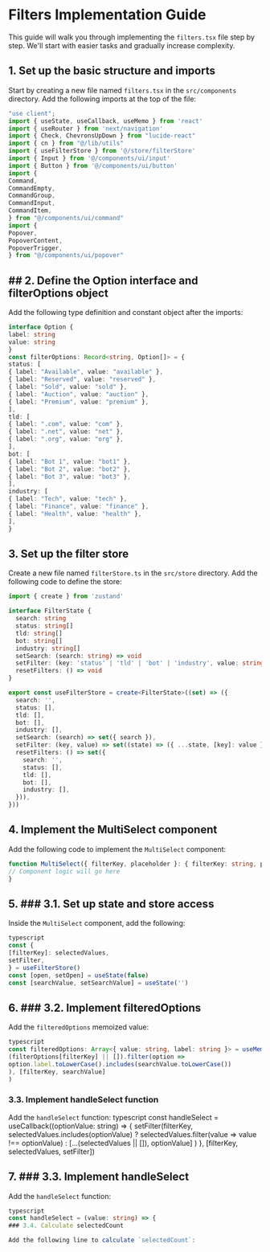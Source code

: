 # Filters Implementation Guide

This guide will walk you through implementing the `filters.tsx` file step by step. We'll start with easier tasks and gradually increase complexity.

## 1. Set up the basic structure and imports

Start by creating a new file named `filters.tsx` in the `src/components` directory. Add the following imports at the top of the file:

```typescript
"use client";
import { useState, useCallback, useMemo } from 'react'
import { useRouter } from 'next/navigation'
import { Check, ChevronsUpDown } from "lucide-react"
import { cn } from "@/lib/utils"
import { useFilterStore } from '@/store/filterStore'
import { Input } from '@/components/ui/input'
import { Button } from '@/components/ui/button'
import {
Command,
CommandEmpty,
CommandGroup,
CommandInput,
CommandItem,
} from "@/components/ui/command"
import {
Popover,
PopoverContent,
PopoverTrigger,
} from "@/components/ui/popover"
```

## ## 2. Define the Option interface and filterOptions object

Add the following type definition and constant object after the imports:

```typescript
interface Option {
label: string
value: string
}
const filterOptions: Record<string, Option[]> = {
status: [
{ label: "Available", value: "available" },
{ label: "Reserved", value: "reserved" },
{ label: "Sold", value: "sold" },
{ label: "Auction", value: "auction" },
{ label: "Premium", value: "premium" },
],
tld: [
{ label: ".com", value: "com" },
{ label: ".net", value: "net" },
{ label: ".org", value: "org" },
],
bot: [
{ label: "Bot 1", value: "bot1" },
{ label: "Bot 2", value: "bot2" },
{ label: "Bot 3", value: "bot3" },
],
industry: [
{ label: "Tech", value: "tech" },
{ label: "Finance", value: "finance" },
{ label: "Health", value: "health" },
],
}
```

## 3. Set up the filter store

Create a new file named `filterStore.ts` in the `src/store` directory. Add the following code to define the store:

```typescript
import { create } from 'zustand'

interface FilterState {
  search: string
  status: string[]
  tld: string[]
  bot: string[]
  industry: string[]
  setSearch: (search: string) => void
  setFilter: (key: 'status' | 'tld' | 'bot' | 'industry', value: string[]) => void
  resetFilters: () => void
}

export const useFilterStore = create<FilterState>((set) => ({
  search: '',
  status: [],
  tld: [],
  bot: [],
  industry: [],
  setSearch: (search) => set({ search }),
  setFilter: (key, value) => set((state) => ({ ...state, [key]: value })),
  resetFilters: () => set({
    search: '',
    status: [],
    tld: [],
    bot: [],
    industry: [],   
  })),
}))
```

## 4. Implement the MultiSelect component

Add the following code to implement the `MultiSelect` component:

```typescript
function MultiSelect({ filterKey, placeholder }: { filterKey: string, placeholder: string }) {
// Component logic will go here
}
```

## 5. ### 3.1. Set up state and store access

Inside the `MultiSelect` component, add the following:

```typescript
typescript
const {
[filterKey]: selectedValues,
setFilter,
} = useFilterStore()
const [open, setOpen] = useState(false)
const [searchValue, setSearchValue] = useState('')
```

## 6. ### 3.2. Implement filteredOptions

Add the `filteredOptions` memoized value:


```typescript
typescript
const filteredOptions: Array<{ value: string, label: string }> = useMemo(() =>
(filterOptions[filterKey] || []).filter(option =>
option.label.toLowerCase().includes(searchValue.toLowerCase())
), [filterKey, searchValue]
)
```
### 3.3. Implement handleSelect function

Add the `handleSelect` function:
typescript
const handleSelect = useCallback((optionValue: string) => {
setFilter(filterKey,
selectedValues.includes(optionValue)
? selectedValues.filter(value => value !== optionValue)
: [...(selectedValues || []), optionValue]
)
}, [filterKey, selectedValues, setFilter])

## 7. ### 3.3. Implement handleSelect

Add the `handleSelect` function:

```typescript
typescript
const handleSelect = (value: string) => {
### 3.4. Calculate selectedCount

Add the following line to calculate `selectedCount`:

